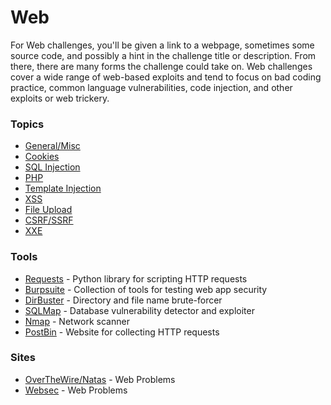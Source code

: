 # Web
For Web challenges, you'll be given a link to a webpage, sometimes some source code, and possibly a hint in the challenge title or description. From there, there are many forms the challenge could take on. Web challenges cover a wide range of web-based exploits and tend to focus on bad coding practice, common language vulnerabilities, code injection, and other exploits or web trickery.

### Topics
* [General/Misc](Topics/general.md)
* [Cookies](Topics/cookies.md)
* [SQL Injection](Topics/sql.md)
* [PHP](Topics/php.md)
* [Template Injection](Topics/template.md)
* [XSS](Topics/xss.md)
* [File Upload](Topics/file.md)
* [CSRF/SSRF](Topics/rf.md)
* [XXE](Topics/xxe.md)


### Tools
* [Requests](Tools/requests.md) - Python library for scripting HTTP requests
* [Burpsuite](Tools/burp.md) - Collection of tools for testing web app security
* [DirBuster](Tools/dirbuster.md) - Directory and file name brute-forcer
* [SQLMap](Tools/sqlmap.md) - Database vulnerability detector and exploiter
* [Nmap](Tools/nmap.md) - Network scanner
* [PostBin](Tools/postbin.md) - Website for collecting HTTP requests


### Sites
* [OverTheWire/Natas](http://overthewire.org/wargames/natas/) - Web Problems
* [Websec](http://websec.fr/#) - Web Problems
